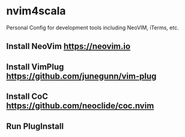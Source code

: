 # nvim4scala
Personal Config for development tools including NeoVIM, iTerms, etc.

## Install NeoVim https://neovim.io 
## Install VimPlug https://github.com/junegunn/vim-plug
## Install CoC https://github.com/neoclide/coc.nvim
## Run PlugInstall

